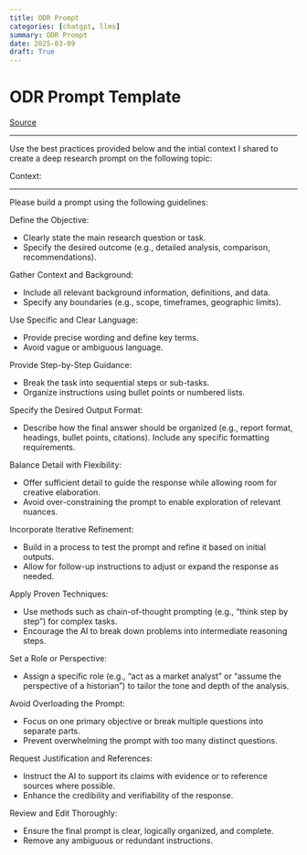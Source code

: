 ```yaml
---
title: ODR Prompt
categories: [chatgpt, llms]
summary: ODR Prompt
date: 2025-03-09
draft: True
---
```


# ODR Prompt Template

[Source](https://x.com/buccocapital/status/1890745551995424987)
_____

Use the best practices provided below and the intial context I shared to create a deep research prompt on the following topic:

Context:

______
Please build a prompt using the following guidelines:

Define the Objective: 
- Clearly state the main research question or task.
- Specify the desired outcome (e.g., detailed analysis, comparison, recommendations).

Gather Context and Background:
- Include all relevant background information, definitions, and data.
- Specify any boundaries (e.g., scope, timeframes, geographic limits).

Use Specific and Clear Language:
- Provide precise wording and define key terms.
- Avoid vague or ambiguous language.

Provide Step-by-Step Guidance:
- Break the task into sequential steps or sub-tasks.
- Organize instructions using bullet points or numbered lists.

Specify the Desired Output Format:
- Describe how the final answer should be organized (e.g., report format, headings, bullet points, citations).
Include any specific formatting requirements.

Balance Detail with Flexibility:
- Offer sufficient detail to guide the response while allowing room for creative elaboration.
- Avoid over-constraining the prompt to enable exploration of relevant nuances.

Incorporate Iterative Refinement:
- Build in a process to test the prompt and refine it based on initial outputs.
- Allow for follow-up instructions to adjust or expand the response as needed.

Apply Proven Techniques:
- Use methods such as chain-of-thought prompting (e.g., “think step by step”) for complex tasks.
- Encourage the AI to break down problems into intermediate reasoning steps.

Set a Role or Perspective:
- Assign a specific role (e.g., “act as a market analyst” or “assume the perspective of a historian”) to tailor the tone and depth of the analysis.

Avoid Overloading the Prompt:
- Focus on one primary objective or break multiple questions into separate parts.
- Prevent overwhelming the prompt with too many distinct questions.

Request Justification and References:
- Instruct the AI to support its claims with evidence or to reference sources where possible.
- Enhance the credibility and verifiability of the response.

Review and Edit Thoroughly:
- Ensure the final prompt is clear, logically organized, and complete.
- Remove any ambiguous or redundant instructions.